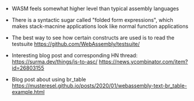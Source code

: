 * WASM feels somewhat higher level than typical assembly languages

* There is a syntactic sugar called "folded form expressions",
which makes stack-macnine applications look like normal function applications

* The best way to see how certain constructs are used is to read the testsuite
https://github.com/WebAssembly/testsuite/

* Interesting blog post and corresponding HN thread:
https://surma.dev/things/js-to-asc/
https://news.ycombinator.com/item?id=26803155

* Blog post about using br_table
https://musteresel.github.io/posts/2020/01/webassembly-text-br_table-example.html

